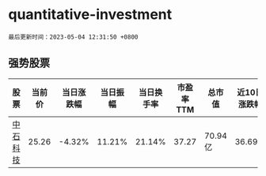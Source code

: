 # quantitative-investment

`最后更新时间：2023-05-04 12:31:50 +0800`

## 强势股票

|股票|当前价|当日涨跌幅|当日振幅|当日换手率|市盈率TTM|总市值|近10日涨跌幅|
|----|----|----|----|----|----|----|----|
|[中石科技](https://xueqiu.com/S/SZ300684)|25.26|-4.32%|11.21%|21.14%|37.27|70.94亿|36.69%|
